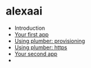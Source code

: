 # alexaai

* Introduction
* [Your first app](https://bcaffo.github.io/alexaai/lectures/02_your_first_app/your_first_app.html#1)
* [Using plumber: provisioning](https://bcaffo.github.io/alexaai/lectures/02_your_first_app/03_using_plumber.Rmd#1)
* [Using plumber: https](https://bcaffo.github.io/alexaai/lectures/02_your_first_app/04_using_plumber_https.html#1)
* [Your second app](https://bcaffo.github.io/alexaai/lectures/02_your_first_app/05_your_2nd_app.html#1)
* 
